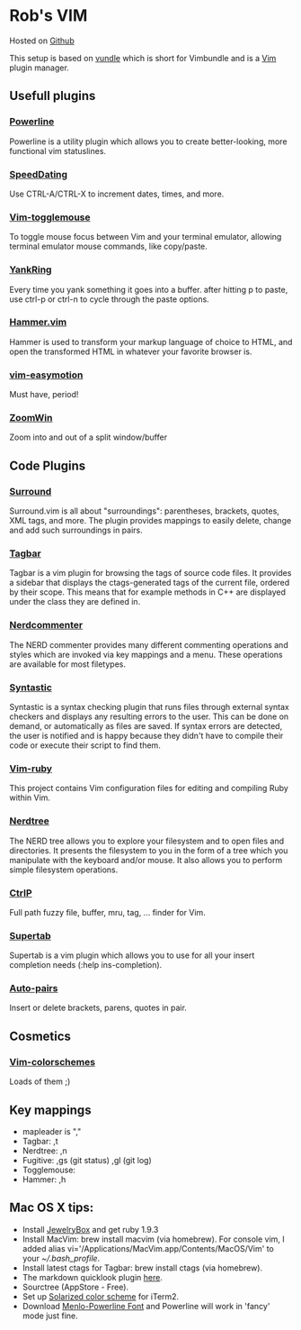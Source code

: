 Rob's  VIM
==========

Hosted on [Github](https://github.com/toland/qlmarkdown)

This setup is based on [vundle](https://github.com/gmarik/vundle.git) which is short for Vimbundle and is a [Vim](http://vim.org) plugin manager.


## Usefull plugins

### [Powerline](https://github.com/Lokaltog/vim-powerline.git)
Powerline is a utility plugin which allows you to create better-looking, more functional vim statuslines.

### [SpeedDating](https://github.com/tpope/vim-speeddating.git)
Use CTRL-A/CTRL-X to increment dates, times, and more.

### [Vim-togglemouse](https://github.com/nvie/vim-togglemouse.git)
To toggle mouse focus between Vim and your terminal emulator, allowing terminal emulator mouse commands, like copy/paste.

### [YankRing](https://github.com/vim-scripts/YankRing.vim.git)
Every time you yank something it goes into a buffer. after hitting p to paste, use ctrl-p or ctrl-n to cycle through the paste options.

### [Hammer.vim](https://github.com/matthias-guenther/hammer.vim.git)
Hammer is used to transform your markup language of choice to HTML, and open the transformed HTML in whatever your favorite browser is.

### [vim-easymotion](https://github.com/Lokaltog/vim-easymotion.git)
Must have, period!

### [ZoomWin](https://github.com/vim-scripts/ZoomWin.git)
Zoom into and out of a split window/buffer

## Code Plugins

### [Surround](https://github.com/tpope/vim-surround.git)
Surround.vim is all about "surroundings": parentheses, brackets, quotes, XML tags, and more.
The plugin provides mappings to easily delete, change and add such surroundings in pairs.

### [Tagbar](https://github.com/majutsushi/tagbar.git)
Tagbar is a vim plugin for browsing the tags of source code files. It provides
a sidebar that displays the ctags-generated tags of the current file, ordered
by their scope. This means that for example methods in C++ are displayed under
the class they are defined in.

### [Nerdcommenter](https://github.com/scrooloose/nerdcommenter.git)
The NERD commenter provides many different commenting operations and styles
which are invoked via key mappings and a menu. These operations are available
for most filetypes.

### [Syntastic](https://github.com/scrooloose/syntastic.git)
Syntastic is a syntax checking plugin that runs files through external syntax checkers and displays any resulting errors to the user. This can be done on demand, or automatically as files are saved. If syntax errors are detected, the user is notified and is happy because they didn't have to compile their code or execute their script to find them.

### [Vim-ruby](https://github.com/vim-ruby/vim-ruby.git)
This project contains Vim configuration files for editing and compiling Ruby within Vim.

### [Nerdtree](https://github.com/scrooloose/nerdtree.git)
The NERD tree allows you to explore your filesystem and to open files and directories. It presents the filesystem to you in the form of a tree which you manipulate with the keyboard and/or mouse. It also allows you to perform simple filesystem operations.

### [CtrlP](https://github.com/kien/ctrlp.vim.git)
Full path fuzzy file, buffer, mru, tag, ... finder for Vim.

### [Supertab](https://github.com/ervandew/supertab.git)
Supertab is a vim plugin which allows you to use <Tab> for all your insert completion needs (:help ins-completion).

### [Auto-pairs](https://github.com/jiangmiao/auto-pairs.git)
Insert or delete brackets, parens, quotes in pair.


## Cosmetics

### [Vim-colorschemes](https://github.com/flazz/vim-colorschemes.git)
Loads of them ;)

## Key mappings

- mapleader is ","
- Tagbar: ,t
- Nerdtree: ,n
- Fugitive: ,gs (git status) ,gl (git log)
- Togglemouse: <F10>
- Hammer: ,h

## Mac OS X tips:

- Install [JewelryBox](http://unfiniti.com/software/mac/jewelrybox/) and get ruby 1.9.3
- Install MacVim: brew install macvim (via homebrew). For console vim, I added alias vi='/Applications/MacVim.app/Contents/MacOS/Vim' to your *~/.bash_profile*.
- Install latest ctags for Tagbar: brew install ctags (via homebrew).
- The markdown quicklook plugin [here](git://github.com/toland/qlmarkdown.git).
- Sourctree (AppStore - Free).
- Set up [Solarized color scheme](http://blog.likewise.org/2012/04/how-to-set-up-solarized-color-scheme.html) for iTerm2.
- Download [Menlo-Powerline Font](https://gist.github.com/1595572) and Powerline will work in 'fancy' mode just fine.
